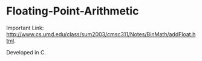 # Floating-Point-Arithmetic
Important Link: http://www.cs.umd.edu/class/sum2003/cmsc311/Notes/BinMath/addFloat.html.

Developed in C.
